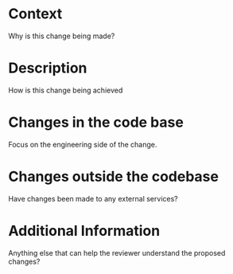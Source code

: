 # Context
Why is this change being made?
# Description
How is this change being achieved
# Changes in the code base
Focus on the engineering side of the change.
# Changes outside the codebase
Have changes been made to any external services?
# Additional Information
Anything else that can help the reviewer understand the proposed changes?
